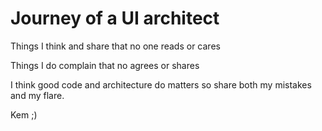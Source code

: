 # Journey of a UI architect

Things I think and share that no one reads or cares

Things I do complain that no agrees or shares

I think good code and architecture do matters so share both my mistakes and my flare.

Kem ;)
